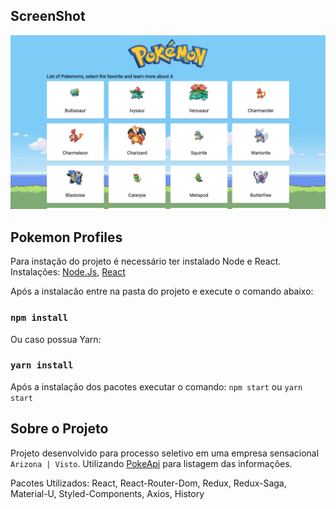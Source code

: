 ## ScreenShot

![ScreenShot](screenshot.png)

## Pokemon Profiles

Para instação do projeto é necessário ter instalado Node e React.
Instalações:
[Node.Js](https://nodejs.org/pt-br/download/package-manager/),
[React](https://pt-br.reactjs.org/docs/getting-started.html)

Após a instalacão entre na pasta do projeto e execute o comando abaixo:

### `npm install`

Ou caso possua Yarn:

### `yarn install`

Após a instalação dos pacotes executar o comando: `npm start` ou `yarn start`

## Sobre o Projeto

Projeto desenvolvido para processo seletivo em uma empresa sensacional `Arizona | Visto`.
Utilizando [PokeApi](https://pokeapi.co/api/v2/) para listagem das informações.

Pacotes Utilizados:
React, React-Router-Dom, Redux, Redux-Saga, Material-U, Styled-Components, Axios, History
